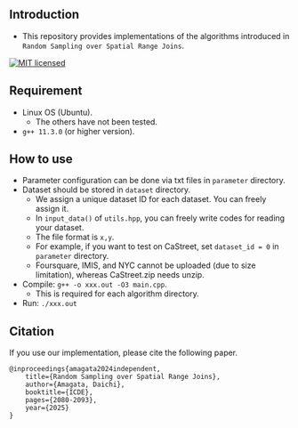 ## Introduction
* This repository provides implementations of the algorithms introduced in `Random Sampling over Spatial Range Joins`.

[![MIT licensed](https://img.shields.io/badge/license-MIT-yellow.svg)](https://github.com/amgt-d1/RS-over-SRJ/blob/main/license.txt)

## Requirement
* Linux OS (Ubuntu).
   * The others have not been tested.
* `g++ 11.3.0` (or higher version).

## How to use
* Parameter configuration can be done via txt files in `parameter` directory.
* Dataset should be stored in `dataset` directory.
	* We assign a unique dataset ID for each dataset. You can freely assign it.
	* In `input_data()` of `utils.hpp`, you can freely write codes for reading your dataset.
	* The file format is `x,y`.
    * For example, if you want to test on CaStreet, set `dataset_id = 0`  in `parameter` directory.
    * Foursquare, IMIS, and NYC cannot be uploaded (due to size limitation), whereas CaStreet.zip needs unzip.
* Compile: `g++ -o xxx.out -O3 main.cpp`.
  	* This is required for each algorithm directory.
* Run: `./xxx.out`

## Citation
If you use our implementation, please cite the following paper.
``` 
@inproceedings{amagata2024independent,  
    title={Random Sampling over Spatial Range Joins},  
    author={Amagata, Daichi},  
    booktitle={ICDE},  
    pages={2080-2093},  
    year={2025}  
}
``` 
